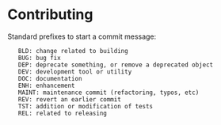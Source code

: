 # Contributing

Standard prefixes to start a commit message:

```
   BLD: change related to building
   BUG: bug fix
   DEP: deprecate something, or remove a deprecated object
   DEV: development tool or utility
   DOC: documentation
   ENH: enhancement
   MAINT: maintenance commit (refactoring, typos, etc)
   REV: revert an earlier commit
   TST: addition or modification of tests
   REL: related to releasing
```